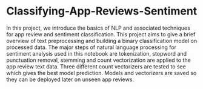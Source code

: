 # Classifying-App-Reviews-Sentiment
In this project, we introduce the basics of NLP and associated techniques for app review and sentiment classification. 
This project aims to give a brief overview of text preprocessing and building a binary classification model on processed data.
The major steps of natural language processing for sentiment analysis used in this notebook are tokenization, stopword and punctuation removal, stemming and count vectorization are applied to the app review text data. 
Three different count vectorizers are tested to see which gives the best model prediction. Models and vectorizers are saved so they can be deployed later on unseen app reviews. 
